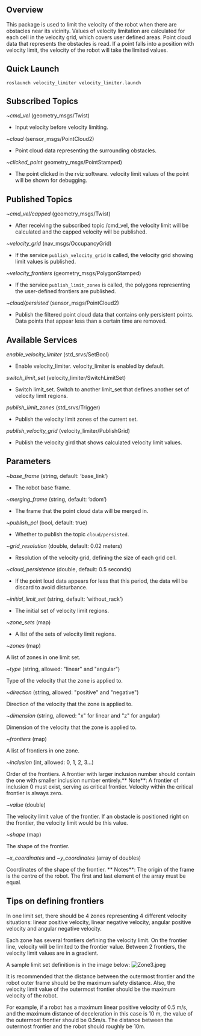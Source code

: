 ## Overview

This package is used to limit the velocity of the robot when there are obstacles near its vicinity. Values of velocity limitation are calculated for each cell in the velocity grid, which covers user defined areas. Point cloud data that represents the obstacles is read. If a point falls into a position with velocity limit, the velocity of the robot will take the limited values.


## Quick Launch

```
roslaunch velocity_limiter velocity_limiter.launch
```

## Subscribed Topics

*~cmd_vel* (geometry_msgs/Twist)

* Input velocity before velocity limiting.

*~cloud* (sensor_msgs/PointCloud2)

* Point cloud data representing the surrounding obstacles.

*~clicked_point* geometry_msgs/PointStamped)

* The point clicked in the rviz software. velocity limit values of the point will be shown for debugging.

## Published Topics

*~cmd_vel/capped* (geometry_msgs/Twist)

* After receiving the subscribed topic /cmd_vel, the velocity limit will be calculated and the capped velocity will be published.

*~velocity_grid* (nav_msgs/OccupancyGrid)

* If the service ```publish_velocity_grid``` is called, the velocity grid showing limit values is published.

*~velocity_frontiers* (geometry_msgs/PolygonStamped)

* If the service ```publish_limit_zones``` is called, the polygons representing the user-defined frontiers are published.

*~cloud/persisted* (sensor_msgs/PointCloud2)

* Publish the filtered point cloud data that contains only persistent points. Data points that appear less than a certain time are removed.

## Available Services

*enable_velocity_limiter* (std_srvs/SetBool)

* Enable velocity_limiter. velocity_limiter is enabled by default.

*switch_limit_set* (velocity_limiter/SwitchLimitSet)

* Switch limit_set. Switch to another limit_set that defines another set of velocity limit regions.

*publish_limit_zones* (std_srvs/Trigger)

* Publish the velocity limit zones of the current set.

*publish_velocity_grid* (velocity_limiter/PublishGrid)

* Publish the velocity gird that shows calculated velocity limit values.
## Parameters

*~base_frame* (string, default: ‘base_link’)

* The robot base frame.

*~merging_frame* (string, default: ‘odom’)

* The frame that the point cloud data will be merged in.

*~publish_pcl* (bool, default: true)

* Whether to publish the topic ```cloud/persisted```.

*~grid_resolution* (double, default: 0.02 meters)

* Resolution of the velocity grid, defining the size of each grid cell.

*~cloud_persistence* (double, default: 0.5 seconds)

* If the point loud data appears for less that this period, the data will be discard to avoid disturbance.

*~initial_limit_set* (string, default: ‘without_rack’)

* The initial set of velocity limit regions.

*~zone_sets* (map)

* A list of the sets of velocity limit regions.

*~zones* (map)

A list of zones in one limit set.

*~type* (string, allowed: "linear" and "angular")

Type of the velocity that the zone is applied to.

*~direction* (string, allowed: "positive" and "negative")

Direction of the velocity that the zone is applied to.

*~dimension* (string, allowed: "x" for linear and "z" for angular)

Dimension of the velocity that the zone is applied to.

*~frontiers* (map)

A list of frontiers in one zone.

*~inclusion* (int, allowed: 0, 1, 2, 3...)

Order of the frontiers. A frontier with larger inclusion number should contain the one with smaller inclusion  number entirely.** Note**: A frontier of inclusion 0 must exist, serving as critical frontier. Velocity within the critical frontier is always zero.

*~value* (double)

The velocity limit value of the frontier. If an obstacle is positioned right on the frontier, the velocity limit would be this value.

*~shape* (map)

The shape of the frontier. 

*~x_coordinates* and *~y_coordinates* (array of doubles)

Coordinates of the shape of the frontier. ** Notes**: The origin of the frame is the centre of the robot. The first and last element of the array must be equal.


## Tips on defining frontiers

In one limit set, there should be 4 zones representing 4 different velocity situations: linear positive velocity, linear negative velocity, angular positive velocity and angular negative velocity. 

Each zone has several frontiers defining the velocity limit. On the frontier line, velocity will be limited to the frontier value. Between 2 frontiers, the velocity limit values are in a gradient. 

A sample limit set definition is in the image below: 
![Zone3.jpeg](https://bitbucket.org/repo/nk4rgX9/images/279281985-Zone3.jpeg)

It is recommended that the distance between the outermost frontier and the robot outer frame should be the maximum safety distance. Also, the velocity limit value of the outermost frontier should be the maximum velocity of the robot.

For example, if a robot has a maximum linear positive velocity of 0.5 m/s, and the maximum distance of deceleration in this case is 10 m, the value of the outermost frontier should be 0.5m/s. The distance between the outermost frontier and the robot should roughly be 10m.
